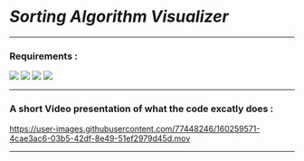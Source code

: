 # **Sorting Algorithm* Visualizer*


---

### Requirements : 
<p>
    <img src="https://img.shields.io/badge/python-v3.10.2-brown ">
    <img src="https://img.shields.io/badge/pip-v22.0.4-blueviolet ">
    <img src="https://img.shields.io/badge/pygame-pip%2Fpip3-ff69b4 ">
    <img src="https://img.shields.io/badge/random-pip%2Fpip3-orange ">
</p>

---
### A short Video presentation of what the code excatly does :
https://user-images.githubusercontent.com/77448246/160259571-4cae3ac6-03b5-42df-8e49-51ef2979d45d.mov

---